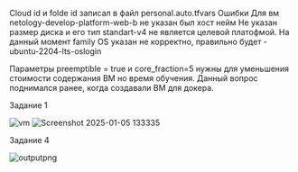 Cloud id и folde id записал в файл personal.auto.tfvars
Ошибки
Для вм netology-develop-platform-web-b не указан был хост нейм
Не указан размер диска и его тип
standart-v4 не является целевой платофмой. 
На данный момент family OS указан не корректно, правильно будет - ubuntu-2204-lts-oslogin

Параметры preemptible = true и core_fraction=5 нужны для уменьшения стоимости содержания ВМ но время обучения. 
Данный вопрос поднимался ранее, когда создавали ВМ для докера. 

Задание 1

![vm](https://github.com/user-attachments/assets/03dc0138-12bf-4858-a3b5-b85976ea532f)
![Screenshot 2025-01-05 133335](https://github.com/user-attachments/assets/fa37bcad-5b4f-4f31-9887-0e9ed946fc67)

Задание 4

![outputpng](https://github.com/user-attachments/assets/da25c596-f1c4-4a4d-a60e-2a71de5fd2bb)
